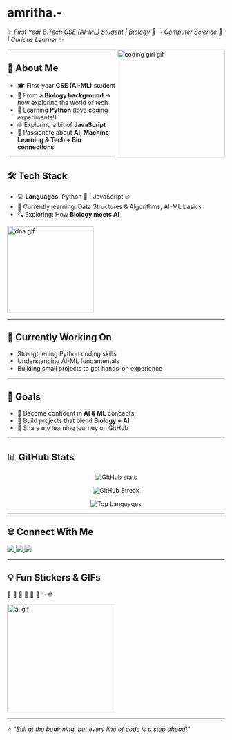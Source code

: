 # amritha.-
✨ _First Year B.Tech CSE (AI-ML) Student | Biology 🧬 ➝ Computer Science 🤖 | Curious Learner_ ✨  

<img align="right" alt="coding girl gif" width="250" src="https://media.giphy.com/media/L1R1tvI9svkIWwpVYr/giphy.gif">  

---

## 🌸 About Me
- 🎓 First-year **CSE (AI-ML)** student  
- 🧬 From a **Biology background** → now exploring the world of tech  
- 🐍 Learning **Python** (love coding experiments!)  
- 🌐 Exploring a bit of **JavaScript**  
- 🚀 Passionate about **AI, Machine Learning & Tech + Bio connections**  

---

## 🛠️ Tech Stack
- 💻 **Languages:** Python 🐍 | JavaScript 🌐  
- 📘 Currently learning: Data Structures & Algorithms, AI-ML basics  
- 🔍 Exploring: How **Biology meets AI**  

<img align="center" alt="dna gif" width="200" src="https://media.giphy.com/media/l0MYt5jPR6QX5pnqM/giphy.gif">  

---

## 🌱 Currently Working On
- Strengthening Python coding skills  
- Understanding AI-ML fundamentals  
- Building small projects to get hands-on experience  

---

## 🎯 Goals
- 🚀 Become confident in **AI & ML** concepts  
- 🌟 Build projects that blend **Biology + AI**  
- 📝 Share my learning journey on GitHub  

---

## 📊 GitHub Stats

<p align="center">
  <img src="https://github-readme-stats.vercel.app/api?username=your-username&show_icons=true&theme=tokyonight" alt="GitHub stats"/>
</p>

<p align="center">
  <img src="https://github-readme-streak-stats.herokuapp.com/?user=your-username&theme=tokyonight" alt="GitHub Streak"/>
</p>

<p align="center">
  <img src="https://github-readme-stats.vercel.app/api/top-langs/?username=your-username&layout=compact&theme=tokyonight" alt="Top Languages"/>
</p>  

---

## 🌐 Connect With Me
<p align="left">
  <a href="https://www.linkedin.com/in/amritha-narayanan/">
    <img src="https://img.shields.io/badge/LinkedIn-0077B5?style=for-the-badge&logo=linkedin&logoColor=white"/>
  </a>
  
  <a href="https://www.instagram.com/amreth.ah_/">
    <img src="https://img.shields.io/badge/Instagram-E4405F?style=for-the-badge&logo=instagram&logoColor=white"/>
  </a>
  
  <a href="mailto:amrithanarayanan43@gmail.com">
    <img src="https://img.shields.io/badge/Email-D14836?style=for-the-badge&logo=gmail&logoColor=white"/>
  </a>
</p>  

---

## 💡 Fun Stickers & GIFs
🌸 🐍 🤖 🧬 🌱 🚀 ✨ 🌐  

<img align="center" alt="ai gif" width="250" src="https://media.giphy.com/media/QTfX9Ejfra3ZmNxh6B/giphy.gif">  

---

⭐️ _"Still at the beginning, but every line of code is a step ahead!"_
